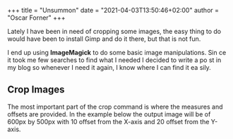 +++
title = "Unsummon"
date = "2021-04-03T13:50:46+02:00"
author = "Oscar Forner"
+++

Lately I have been in need of cropping some images, the easy thing to do
 would have been to install Gimp and do it there, but that is not fun.

I end up using **ImageMagick** to do some basic image manipulations. Sin
ce it took me few searches to find what I needed I decided to write a po
st in my blog so whenever I need it again, I know where I can find it ea
sily.

## Crop Images

The most important part of the crop command is where the measures and offsets are provided. In the example below the output image will be of 600px by 500px with 10 offset from the X-axis and 20 offset from the Y-axis.
